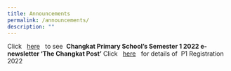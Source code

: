 ```yaml
---
title: Announcements
permalink: /announcements/
description: ""
---
```

Click   [here](https://drive.google.com/drive/folders/1iihlma7f9XTbujtHhbza81o_oxJApHWM?usp=sharing)   to see  **Changkat Primary School’s Semester 1 2022 e-newsletter ‘The Changkat Post’** 
Click   [here](https://www.moe.gov.sg/primary/p1-registration)   for details of  P1 Registration 2022